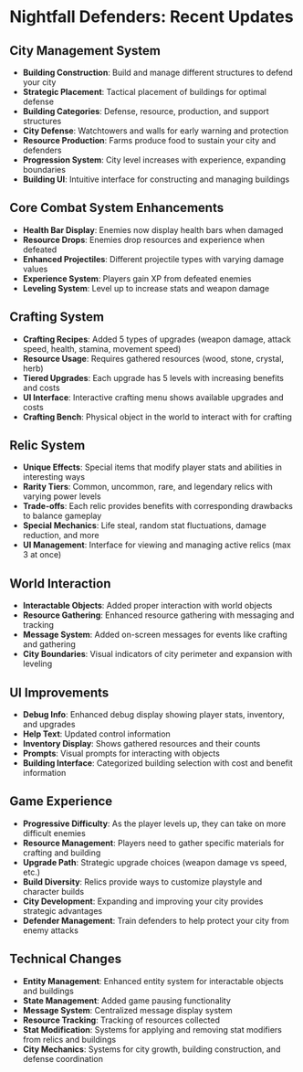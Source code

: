 # Nightfall Defenders: Recent Updates

## City Management System
- **Building Construction**: Build and manage different structures to defend your city
- **Strategic Placement**: Tactical placement of buildings for optimal defense
- **Building Categories**: Defense, resource, production, and support structures
- **City Defense**: Watchtowers and walls for early warning and protection
- **Resource Production**: Farms produce food to sustain your city and defenders
- **Progression System**: City level increases with experience, expanding boundaries
- **Building UI**: Intuitive interface for constructing and managing buildings

## Core Combat System Enhancements
- **Health Bar Display**: Enemies now display health bars when damaged
- **Resource Drops**: Enemies drop resources and experience when defeated
- **Enhanced Projectiles**: Different projectile types with varying damage values
- **Experience System**: Players gain XP from defeated enemies
- **Leveling System**: Level up to increase stats and weapon damage

## Crafting System
- **Crafting Recipes**: Added 5 types of upgrades (weapon damage, attack speed, health, stamina, movement speed)
- **Resource Usage**: Requires gathered resources (wood, stone, crystal, herb)
- **Tiered Upgrades**: Each upgrade has 5 levels with increasing benefits and costs
- **UI Interface**: Interactive crafting menu shows available upgrades and costs
- **Crafting Bench**: Physical object in the world to interact with for crafting

## Relic System
- **Unique Effects**: Special items that modify player stats and abilities in interesting ways
- **Rarity Tiers**: Common, uncommon, rare, and legendary relics with varying power levels
- **Trade-offs**: Each relic provides benefits with corresponding drawbacks to balance gameplay
- **Special Mechanics**: Life steal, random stat fluctuations, damage reduction, and more
- **UI Management**: Interface for viewing and managing active relics (max 3 at once)

## World Interaction
- **Interactable Objects**: Added proper interaction with world objects
- **Resource Gathering**: Enhanced resource gathering with messaging and tracking
- **Message System**: Added on-screen messages for events like crafting and gathering
- **City Boundaries**: Visual indicators of city perimeter and expansion with leveling

## UI Improvements
- **Debug Info**: Enhanced debug display showing player stats, inventory, and upgrades
- **Help Text**: Updated control information
- **Inventory Display**: Shows gathered resources and their counts
- **Prompts**: Visual prompts for interacting with objects
- **Building Interface**: Categorized building selection with cost and benefit information

## Game Experience
- **Progressive Difficulty**: As the player levels up, they can take on more difficult enemies
- **Resource Management**: Players need to gather specific materials for crafting and building
- **Upgrade Path**: Strategic upgrade choices (weapon damage vs speed, etc.)
- **Build Diversity**: Relics provide ways to customize playstyle and character builds
- **City Development**: Expanding and improving your city provides strategic advantages
- **Defender Management**: Train defenders to help protect your city from enemy attacks

## Technical Changes
- **Entity Management**: Enhanced entity system for interactable objects and buildings
- **State Management**: Added game pausing functionality
- **Message System**: Centralized message display system
- **Resource Tracking**: Tracking of resources collected
- **Stat Modification**: Systems for applying and removing stat modifiers from relics and buildings
- **City Mechanics**: Systems for city growth, building construction, and defense coordination 